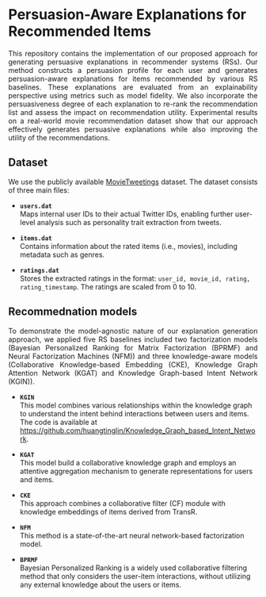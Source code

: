 # Persuasion-Aware Explanations for Recommended Items

<p align="justify">This repository contains the implementation of our proposed approach for generating persuasive explanations in recommender systems (RSs). Our method constructs a persuasion profile for each user and generates persuasion-aware explanations for items recommended by various RS baselines. These explanations are evaluated from an explainability perspective using metrics such as model fidelity. We also incorporate the persuasiveness degree of each explanation to re-rank the recommendation list and assess the impact on recommendation utility. Experimental results on a real-world movie recommendation dataset show that our approach effectively generates persuasive explanations while also improving the utility of the recommendations. </p>

## Dataset 

<p align="justify"> We use the publicly available <a href="https://github.com/sidooms/MovieTweetings">MovieTweetings</a> dataset. The dataset consists of three main files:

- **`users.dat`**  
  Maps internal user IDs to their actual Twitter IDs, enabling further user-level analysis such as personality trait extraction from tweets.

- **`items.dat`**  
  Contains information about the rated items (i.e., movies), including metadata such as genres.

- **`ratings.dat`**  
  Stores the extracted ratings in the format: `user_id, movie_id, rating, rating_timestamp`.  The ratings are scaled from 0 to 10.
</p>

## Recommednation models 

<p align="justify"> To demonstrate the model-agnostic nature of our explanation generation approach, we applied five RS baselines included two factorization models (Bayesian Personalized Ranking for Matrix Factorization (BPRMF) and Neural Factorization Machines (NFM)) and three knowledge-aware models (Collaborative Knowledge-based Embedding (CKE), Knowledge Graph Attention Network (KGAT) and Knowledge Graph-based Intent Network (KGIN)). 
  
- **`KGIN`**  
This model combines various relationships within the knowledge graph to understand the intent behind interactions between users and items. The code is available at https://github.com/huangtinglin/Knowledge_Graph_based_Intent_Network.

- **`KGAT`**  
This model build a collaborative knowledge graph and employs an attentive aggregation mechanism to generate representations for users and items.

- **`CKE`**  
This approach combines a collaborative filter (CF) module with knowledge embeddings of items derived from TransR.

- **`NFM`**  
This method is a state-of-the-art neural network-based factorization model.

- **`BPRMF`**  
Bayesian Personalized Ranking is a widely used collaborative filtering method that only considers the user-item interactions, without utilizing any external knowledge about the users or items.
